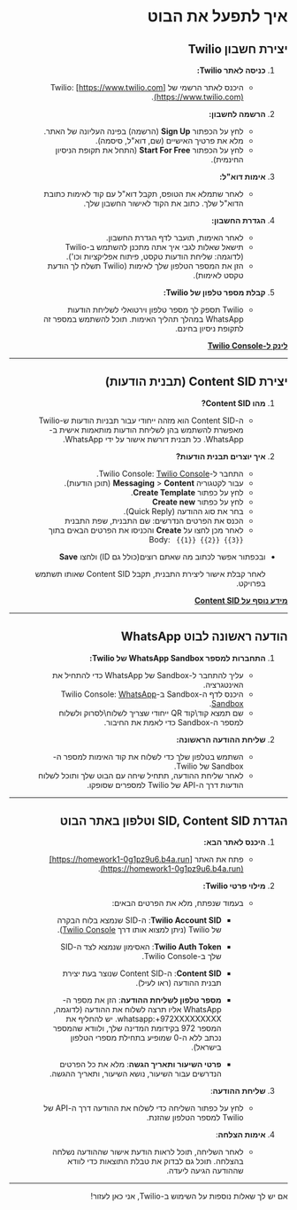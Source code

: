 <div dir="rtl">

# איך לתפעל את הבוט

## יצירת חשבון Twilio
1. **כניסה לאתר Twilio:**
   - היכנס לאתר הרשמי של Twilio: [https://www.twilio.com](https://www.twilio.com).

2. **הרשמה לחשבון:**
   - לחץ על הכפתור **Sign Up** (הרשמה) בפינה העליונה של האתר.
   - מלא את פרטיך האישיים (שם, דוא"ל, סיסמה).
   - לחץ על הכפתור **Start For Free** (התחל את תקופת הניסיון החינמית).

3. **אימות דוא"ל:**
   - לאחר שתמלא את הטופס, תקבל דוא"ל עם קוד לאימות כתובת הדוא"ל שלך. כתוב את הקוד לאישור החשבון שלך.

4. **הגדרת החשבון:**
   - לאחר האימות, תועבר לדף הגדרת החשבון.
   - תישאל שאלות לגבי איך אתה מתכנן להשתמש ב-Twilio (לדוגמה: שליחת הודעות טקסט, פיתוח אפליקציות וכו').
   - הזן את המספר הטלפון שלך לאימות (Twilio תשלח לך הודעת טקסט לאימות).

5. **קבלת מספר טלפון של Twilio:**
   - Twilio תספק לך מספר טלפון וירטואלי לשליחת הודעות WhatsApp במהלך תהליך האימות. תוכל להשתמש במספר זה לתקופת ניסיון בחינם.

[**לינק ל-Twilio Console**](https://console.twilio.com)

---

## יצירת Content SID (תבנית הודעות)

1. **מהו Content SID?**
   - ה-Content SID הוא מזהה ייחודי עבור תבניות הודעות ש-Twilio מאפשרת להשתמש בהן לשליחת הודעות מותאמות אישית ב-WhatsApp. כל תבנית דורשת אישור על ידי WhatsApp.

2. **איך יוצרים תבנית הודעות?**
   - התחבר ל-Twilio Console: [Twilio Console](https://console.twilio.com).
   - עבור לקטגוריה **Messaging** > **Content** (תוכן הודעות).
   - לחץ על כפתור **Create Template**.
   - לחץ על כפתור **Create new**
   - בחר את סוג ההודעה (Quick Reply).
   - הכנס את הפרטים הנדרשים: שם התבנית, שפת התבנית
   - לאחר מכן לחצו על **Create** והכניסו את הפרטים הבאים בתוך Body: `
{{1}}
{{2}}
{{3}}`

- ובכפתור אפשר לכתוב מה שאתם רוצים(כולל גם ID) ולחצו **Save**


   לאחר קבלת אישור ליצירת התבנית, תקבל Content SID שאותו תשתמש בפרויקט.

[**מידע נוסף על Content SID**](https://www.twilio.com/docs/content-api)

---

## הודעה ראשונה לבוט WhatsApp

1. **התחברות למספר WhatsApp Sandbox של Twilio:**
   - עליך להתחבר ל-Sandbox של WhatsApp כדי להתחיל את האינטגרציה.
   - היכנס לדף ה-Sandbox ב-Twilio Console: [WhatsApp Sandbox](https://console.twilio.com/us1/develop/sms/try-it-out/whatsapp-learn).
   - שם תמצא קוד\קוד QR ייחודי שצריך לשלוח\לסרוק ולשלוח למספר ה-Sandbox כדי לאמת את החיבור.

2. **שליחת ההודעה הראשונה:**
   - השתמש בטלפון שלך כדי לשלוח את קוד האימות למספר ה-Sandbox של Twilio.
   - לאחר שליחת ההודעה, תתחיל שיחה עם הבוט שלך ותוכל לשלוח הודעות דרך ה-API של Twilio למספרים שסופקו.

---

## הגדרת SID, Content SID וטלפון באתר הבוט

1. **היכנס לאתר הבא:**
   - פתח את האתר [https://homework1-0g1pz9u6.b4a.run](https://homework1-0g1pz9u6.b4a.run).

2. **מילוי פרטי Twilio:**
   - בעמוד שנפתח, מלא את הפרטים הבאים:
     - **Twilio Account SID**: ה-SID שנמצא בלוח הבקרה של Twilio (ניתן למצוא אותו דרך [Twilio Console](https://console.twilio.com)).
     - **Twilio Auth Token**: האסימון שנמצא לצד ה-SID שלך ב-Twilio Console.
     - **Content SID**: ה-Content SID שנוצר בעת יצירת תבנית ההודעה (ראו לעיל).
     - **מספר טלפון לשליחת ההודעה**: הזן את מספר ה-WhatsApp אליו תרצה לשלוח את ההודעה (לדוגמה, whatsapp:+972XXXXXXXXX. יש להחליף את המספר 972 בקידומת המדינה שלך, ולוודא שהמספר נכתב ללא ה-0 שמופיע בתחילת מספרי הטלפון בישראל).

     - **פרטי השיעור ותאריך הגשה**: מלא את כל הפרטים הנדרשים עבור השיעור, נושא השיעור, ותאריך ההגשה.

3. **שליחת ההודעה**:
   - לחץ על כפתור השליחה כדי לשלוח את ההודעה דרך ה-API של Twilio למספר הטלפון שהזנת.
   
4. **אימות הצלחה**:
   - לאחר השליחה, תוכל לראות הודעת אישור שההודעה נשלחה בהצלחה. תוכל גם לבדוק את טבלת התוצאות כדי לוודא שההודעה הגיעה ליעדה.

---

אם יש לך שאלות נוספות על השימוש ב-Twilio, אני כאן לעזור!

</div>
